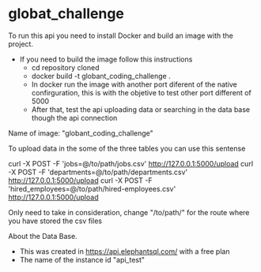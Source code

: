 # globat_challenge

To run this api you need to install Docker and build an image with the project.

- If you need to build the image follow this instructions
    - cd repository cloned
    - docker build -t globant_coding_challenge .
    - In docker run the image with another port diferent of the native confirguration, this is with the objetive to test other port different of 5000
    - After that, test the api uploading data or searching in the data base though the api connection 


Name of image: "globant_coding_challenge"

To upload data in the some of the three tables you can use this sentense

curl -X POST -F 'jobs=@/to/path/jobs.csv' http://127.0.0.1:5000/upload
curl -X POST -F 'departments=@/to/path/departments.csv' http://127.0.0.1:5000/upload
curl -X POST -F 'hired_employees=@/to/path/hired-employees.csv' http://127.0.0.1:5000/upload

Only need to take in consideration, change "/to/path/" for the route where you have stored the csv files

About the Data Base.
- This was created in https://api.elephantsql.com/ with a free plan
- The name of the instance id "api_test"